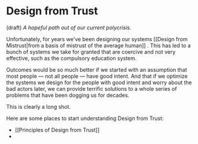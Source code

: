 # Design from Trust
(draft) 
*A hopeful path out of our current polycrisis.* 

Unfortunately, for years we've been designing our systems [[Design from Mistrust|from a basis of mistrust of the average human]] . This has led to a bunch of systems we take for granted that are coercive and not very effective, such as the compulsory education system. 

Outcomes would be so much better if we started with an assumption that most people — not all people — have good intent. And that if we optimize the systems we design for the people with good intent and worry about the bad actors later, we can provide terrific solutions to a whole series of problems that have been dogging us for decades. 

This is clearly a long shot. 

Here are some places to start understanding Design from Trust: 

- [[Principles of Design from Trust]] 
- 


